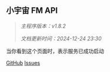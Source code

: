 ## 小宇宙 FM API

> _主程序版本：v1.8.2_
>
> _文档更新时间：2024-12-24 23:30_

当你看到这个页面时，表示服务已成功启动

[GitHub](https://github.com/ultrazg/xyz) [Issues](https://github.com/ultrazg/xyz/issues)
